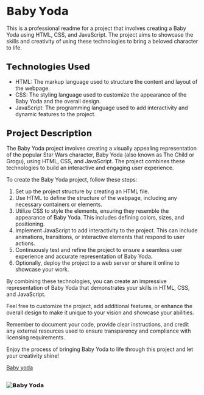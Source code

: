 # 𝗕𝗮𝗯𝘆 𝗬𝗼𝗱𝗮

This is a professional readme for a project that involves creating a Baby Yoda using HTML, CSS, and JavaScript. The project aims to showcase the skills and creativity of using these technologies to bring a beloved character to life.

## 𝗧𝗲𝗰𝗵𝗻𝗼𝗹𝗼𝗴𝗶𝗲𝘀 𝗨𝘀𝗲𝗱

- HTML: The markup language used to structure the content and layout of the webpage.
- CSS: The styling language used to customize the appearance of the Baby Yoda and the overall design.
- JavaScript: The programming language used to add interactivity and dynamic features to the project.

## 𝗣𝗿𝗼𝗷𝗲𝗰𝘁 𝗗𝗲𝘀𝗰𝗿𝗶𝗽𝘁𝗶𝗼𝗻

The Baby Yoda project involves creating a visually appealing representation of the popular Star Wars character, Baby Yoda (also known as The Child or Grogu), using HTML, CSS, and JavaScript. The project combines these technologies to build an interactive and engaging user experience.

To create the Baby Yoda project, follow these steps:

1. Set up the project structure by creating an HTML file.
2. Use HTML to define the structure of the webpage, including any necessary containers or elements.
3. Utilize CSS to style the elements, ensuring they resemble the appearance of Baby Yoda. This includes defining colors, sizes, and positioning.
4. Implement JavaScript to add interactivity to the project. This can include animations, transitions, or interactive elements that respond to user actions.
5. Continuously test and refine the project to ensure a seamless user experience and accurate representation of Baby Yoda.
6. Optionally, deploy the project to a web server or share it online to showcase your work.

By combining these technologies, you can create an impressive representation of Baby Yoda that demonstrates your skills in HTML, CSS, and JavaScript.

Feel free to customize the project, add additional features, or enhance the overall design to make it unique to your vision and showcase your abilities.

Remember to document your code, provide clear instructions, and credit any external resources used to ensure transparency and compliance with licensing requirements.

Enjoy the process of bringing Baby Yoda to life through this project and let your creativity shine!

[Baby yoda](https://byalyck.github.io/Baby-Yoda/)
##
![𝗕𝗮𝗯𝘆 𝗬𝗼𝗱𝗮](https://github.com/ByAlyck/Baby-Yoda/assets/113322342/a0469d20-68f9-4edc-87cd-174407c98f99)
